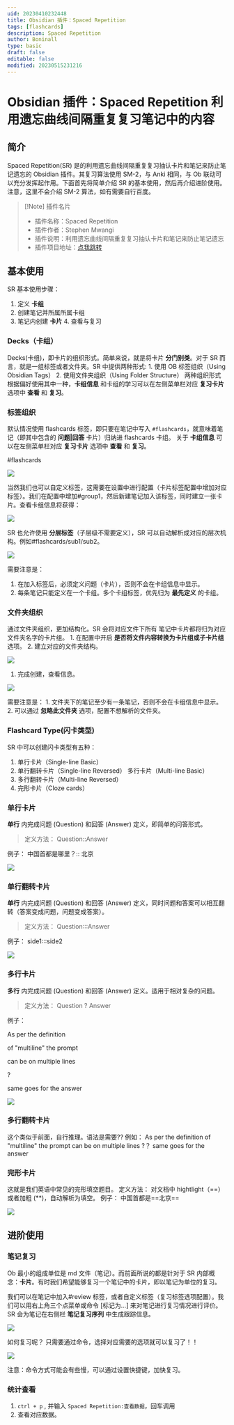 ```yaml
---
uid: 20230410232448
title: Obsidian 插件：Spaced Repetition
tags: [flashcards]
description: Spaced Repetition
author: Boninall
type: basic
draft: false
editable: false
modified: 20230515231216
---
```


# Obsidian 插件：Spaced Repetition 利用遗忘曲线间隔重复复习笔记中的内容

## 简介

Spaced Repetition(SR) 是的利用遗忘曲线间隔重复复习抽认卡片和笔记来防止笔记遗忘的 Obsidian 插件。其复习算法使用 SM-2，与 Anki 相同，与 Ob 联动可以充分发挥起作用。下面首先将简单介绍 SR 的基本使用，然后再介绍进阶使用。注意，这里不会介绍 SM-2 算法，如有需要自行百度。

> [!Note] 插件名片
> - 插件名称：Spaced Repetition
> - 插件作者：Stephen Mwangi
> - 插件说明：利用遗忘曲线间隔重复复习抽认卡片和笔记来防止笔记遗忘
> - 插件项目地址：[点我跳转](https://github.com/st3v3nmw/obsidian-spaced-repetition)

## 基本使用

SR 基本使用步骤：

1. 定义 **卡组** 
2. 创建笔记并所属所属卡组
3. 笔记内创建 **卡片** 4. 查看与复习

### Decks（卡组）

Decks(卡组)，即卡片的组织形式。简单来说，就是将卡片 **分门别类**。对于 SR 而言，就是一组标签或者文件夹。SR 中提供两种形式: 1. 使用 OB 标签组织（Using Obsidian Tags） 2. 使用文件夹组织（Using Folder Structure） 两种组织形式根据偏好使用其中一种，**卡组信息** 和卡组的学习可以在左侧菜单栏对应 **复习卡片** 选项中 **查看** 和 **复习**。

### 标签组织

默认情况使用 flashcards 标签，即只要在笔记中写入 `#flashcards`，就意味着笔记（即其中包含的 **问题|回答** 卡片）归纳进 flashcards 卡组。 关于 **卡组信息** 可以在左侧菜单栏对应 **复习卡片** 选项中 **查看** 和 **复习**。

#flashcards

![](https://cdn.pkmer.cn/images/fb7d6362757b4a57a070aca1502b15a8_MD5.jpg!pkmer)

当然我们也可以自定义标签，这需要在设置中进行配置（卡片标签配置中增加对应标签）。我们在配置中增加#group1，然后新建笔记加入该标签，同时建立一张卡片。查看卡组信息将获得：

![](https://cdn.pkmer.cn/images/0cdb929bc06e790bc49e312684dc0a8e_MD5.jpg!pkmer)

SR 也允许使用 **分层标签**（子层级不需要定义），SR 可以自动解析成对应的层次机构。例如#flashcards/sub1/sub2。

![](https://cdn.pkmer.cn/images/40448396ff7e798d17fc4b4c97e7452f_MD5.jpg!pkmer)

需要注意是：

1. 在加入标签后，必须定义问题（卡片），否则不会在卡组信息中显示。
2. 每条笔记只能定义在一个卡组。多个卡组标签，优先归为 **最先定义** 的卡组。

### 文件夹组织

通过文件夹组织，更加结构化。SR 会将对应文件下所有 笔记中卡片都将归为对应文件夹名字的卡片组。 1. 在配置中开启 **是否将文件内容转换为卡片组或子卡片组** 选项。 2. 建立对应的文件夹结构。

![](https://cdn.pkmer.cn/images/0e6d24970a9796a1964334eb1c832faa_MD5.jpg!pkmer)

1. 完成创建，查看信息。

![](https://cdn.pkmer.cn/images/6ad66cdbf788bee5d013a0897a934b57_MD5.jpg!pkmer)

需要注意是： 1. 文件夹下的笔记至少有一条笔记，否则不会在卡组信息中显示。 2. 可以通过 **忽略此文件夹** 选项，配置不想解析的文件夹。

### Flashcard Type(闪卡类型)

SR 中可以创建闪卡类型有五种：

1. 单行卡片（Single-line Basic）
2. 单行翻转卡片（Single-line Reversed） 多行卡片（Multi-line Basic）
3. 多行翻转卡片（Multi-line Reversed）
4. 完形卡片（Cloze cards）

### 单行卡片

**单行** 内完成问题 (Question) 和回答 (Answer) 定义，即简单的问答形式。

> 定义方法： Question::Answer

例子： 中国首都是哪里？:: 北京

![](https://cdn.pkmer.cn/images/da7b40bafa9e0b39a80c41f3143272b0_MD5.gif!pkmer)

### 单行翻转卡片

**单行** 内完成问题 (Question) 和回答 (Answer) 定义，同时问题和答案可以相互翻转（答案变成问题，问题变成答案）。

> 定义方法： Question:::Answer

例子： side1:::side2

![](https://cdn.pkmer.cn/images/87c1f56a3190936bbe575d0788c97387_MD5.gif!pkmer)

### 多行卡片

**多行** 内完成问题 (Question) 和回答 (Answer) 定义。适用于相对复杂的问题。

> 定义方法：
> Question
> ?
> Answer

例子：

As per the definition

of "multiline" the prompt

can be on multiple lines

?

same goes for the answer

![](https://cdn.pkmer.cn/images/62fb93c39567c85a75e3b23a3c61dee3_MD5.gif!pkmer)

### 多行翻转卡片

这个类似于前面，自行推理。语法是需要?? 例如： As per the definition of "multiline" the prompt can be on multiple lines ?？ same goes for the answer

### 完形卡片

这就是我们英语中常见的完形填空题目。 定义方法： 对文档中 hightlight（\=\=）或者加粗 (\*\*)，自动解析为填空。 例子： 中国首都是==北京==

![](https://cdn.pkmer.cn/images/9c35c0a7fae37e13f4b4750ee980aba8_MD5.gif!pkmer)

## 进阶使用

### 笔记复习

Ob 最小的组成单位是 md 文件（笔记）。而前面所说的都是针对于 SR 内部概念：**卡片**。有时我们希望能够复习一个笔记中的卡片，即以笔记为单位的复习。

我们可以在笔记中加入#review 标签，或者自定义标签（复习标签选项配置）。我们可以用右上角三个点菜单或命令 [标记为...] 来对笔记进行复习情况进行评价。SR 会为笔记在右侧栏 **笔记复习序列** 中生成跟踪信息。

![](https://cdn.pkmer.cn/images/b70c3c6038b1b0974361577efd479197_MD5.jpg!pkmer)

如何复习呢？ 只需要通过命令，选择对应需要的选项就可以复习了！！

![](https://cdn.pkmer.cn/images/6f7635cdcdca148db2474fcb36860da7_MD5.jpg!pkmer)

注意：命令方式可能会有些慢，可以通过设置快捷键，加快复习。

### 统计查看

1. `ctrl + p` , 并输入 `Spaced Repetition:查看数据`，回车调用
2. 查看对应数据。
